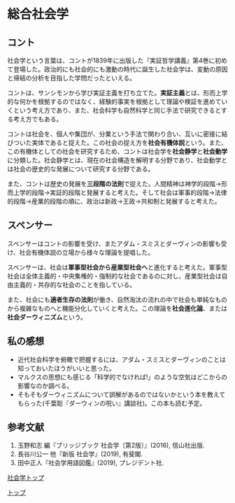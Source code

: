 # 総合社会学

## コント

社会学という言葉は、コントが1839年に出版した『実証哲学講義』第4巻に初めて登場した。政治的にも社会的にも激動の時代に誕生した社会学は、変動の原因と帰結の分析を目指した学問だったといえる。

コントは、サンシモンから学び実証主義を打ち立てた。**実証主義**とは、形而上学的な何かを根拠するのではなく、経験的事実を根拠として理論や検証を進めていくという考え方であり、また、社会科学も自然科学と同じ手法で研究できるとする考え方でもある。

コントは社会を、個人や集団が、分業という手法で関わり合い、互いに密接に結びついた実体であると捉えた。この社会の捉え方を**社会有機体説**という。また、この有機体としての社会を研究するため、コントは社会学を**社会静学**と**社会動学**に分類した。社会静学とは、現在の社会構造を解明する分野であり、社会動学とは社会の歴史的な発展について研究する分野である。

また、コントは歴史の発展を**三段階の法則**で捉えた。人間精神は神学的段階→形而上学的段階→実証的段階と発展すると考えた。そして社会は軍事的段階→法律的段階→産業的段階の順に、政治は新政→王政→共和制と発展すると考えた。

## スペンサー

スペンサーはコントの影響を受け、またアダム・スミスとダーヴィンの影響も受け、社会有機体説の立場から様々な理論を提唱した。

スペンサーは、社会は**軍事型社会から産業型社会へ**と進化すると考えた。軍事型社会は全体主義的・中央集権的・強制的な社会であるのに対し、産業型社会は自由主義的・共存的な社会のことを指している。

また、社会にも**適者生存の法則**が働き、自然淘汰の流れの中で社会も単純なものから複雑なものへと機能分化していくと考えた。この理論を**社会進化論**、または**社会ダーウィニズム**という。

## 私の感想

- 近代社会科学を俯瞰で把握するには、アダム・スミスとダーヴィンのことは知っておいたほうがいいと思った。
- マルクスの思想にも感じる「科学的でなければ!」のような空気はどこからの影響なのか調べる。
- そもそもダーウィニズムについて誤解があるのではないかという本を教えてもらった(千葉聡『ダーウィンの呪い』講談社)。この本も読む予定。

## 参考文献

1. 玉野和志 編『ブリッジブック 社会学〔第2版〕』(2016), 信山社出版.
2. 長谷川公一 他『新版 社会学』(2019), 有斐閣.
3. 田中正人『社会学用語図鑑』(2019), プレジデント社.

[社会学トップ](/sociology)

[トップ](/)
